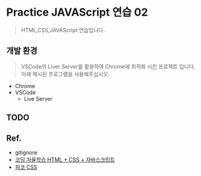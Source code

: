 # Practice JAVAScript 연습 02

> HTML,CSS,JAVAScript 연습입니다.

## 개발 환경

> VSCode의 Liver Server를 활용하여 Chrome에 최적화 시킨 프로젝트 입니다.
> 아래 제시된 프로그램을 사용해주십시오.

- Chrome
- VSCode
    - Live Server

## TODO


## Ref.
- gitignore
- [코딩 자율학습 HTML + CSS + 자바스크립트](https://books.google.co.kr/books?id=ay9sEAAAQBAJ&hl=ko&source=gbs_book_other_versions)
- [피코 CSS](https://picocss.com/)
